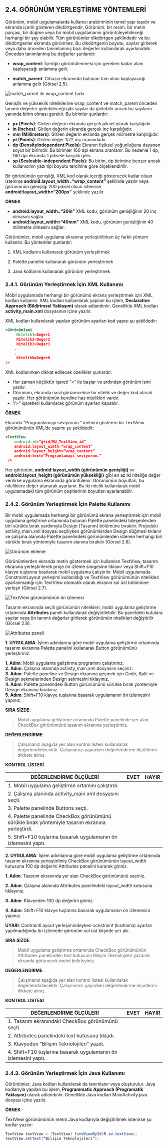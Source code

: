 ## 2.4. GÖRÜNÜM YERLEŞTİRME YÖNTEMLERİ

Görünüm, mobil uygulamalarda kullanıcı arabiriminin temel yapı taşıdır ve ekranda içerik gösteren
dikdörtgendir. Görünüm; bir resim, bir metin parçası, bir düğme veya bir mobil uygulamanın görüntüleyebileceği herhangi bir şey olabilir. Tüm görünümler dikdörtgen şeklindedir ve bu dikdörtgenler
ekranda görünmez. Bu dikdörtgenin boyutu, sayılar girilerek veya daha önceden tanımlanmış bazı
değerler kullanılarak ayarlanabilir. Önceden tanımlanmış bu değerler şunlardır:

* **wrap_content**: İçeriğin görüntülenmesi için
gereken kadar alanı kaplayacağı anlamına
gelir.

* **match_parent**: Cihazın ekranında bulunan
tüm alanı kaplayacağı anlamına gelir (Görsel
2.5).

![match_parent ile wrap_content farkı](./ekran-tasarimi/match_parent-ile-wrap_content-farki.png)

Genişlik ve yükseklik niteliklerine wrap_content ve
match_parent önceden tanımlı değerler girilebileceği gibi sayılar da girilebilir ancak bu sayıların yanında birim olması gerekir. Bu birimler şunlardır:

- **px (Pixels)**: Girilen değerin ekranda gerçek piksel olarak karşılığıdır.
- **in (Inches)**: Girilen değerin ekranda gerçek inç karşılığıdır.
- **mm (Millimeters)**: Girilen değerin ekranda gerçek milimetre karşılığıdır.
- **pt (Points)**: Girilen değer 1/72 inç oranındadır.
- **dp (Densityindependent Pixels)**: Ekranın fiziksel yoğunluğuna dayanan soyut bir birimdir.
Bu birimler 160 dpi ekrana oranlanır. Bu nedenle 1 dp, 160 dpi ekranda 1 piksele karşılık
gelir.
- **sp (Scaleable-independent Pixels)**: Bu birim, dp birimine benzer ancak kullanıcının yazı
tipi boyutu tercihine göre ölçeklendirilir.

Bir görünümün genişliği, XML kod olarak içeriği gösterecek kadar olsun istenirse **android:layout_width=“wrap_content”** şeklinde yazılır veya görünümün genişliği 200 piksel olsun istenirse **android:layout_width=“200px”** şeklinde yazılır.

**ÖRNEK**
- **android:layout_width=“20in”** XML kodu, görünüm genişliğinin 20 inç olmasını sağlar.
- **android:layout_width=“40mm”** XML kodu, görünüm genişliğinin 40 milimetre olmasını
sağlar.

Görünümler, mobil uygulama ekranına yerleştirilirken üç farklı yöntem kullanılır. Bu yöntemler
şunlardır:

1. XML kodlarını kullanarak görünüm yerleştirmek

2. Palette panelini kullanarak görünüm yerleştirmek

3. Java kodlarını kullanarak görünüm yerleştirmek

### 2.4.1. Görünüm Yerleştirmek İçin XML Kullanımı
Mobil uygulamada herhangi bir görünümü ekrana yerleştirmek için XML kodları kullanılır. XML
kodları kullanılarak yapılan bu işlem, **Declarative Approach (Bildirimsel Yaklaşım)** olarak adlandırılır. Genellikle XML kodları **activity_main.xml** dosyasının içine yazılır.

XML kodları kullanılarak yapılan görünüm ayarları kod yapısı şu şekildedir:

```XML
<Görünümİsmi
	 Nitelik1=Değer1
	 Nitelik2=Değer2
	 Nitelik3=Değer3
    .
    .
	 NitelikN=DeğerN
/>
```

XML kodlanırken dikkat edilecek özellikler şunlardır:

- Her zaman küçüktür işareti “<” ile başlar ve ardından görünüm ismi yazılır.
- Görünüm, ekranda nasıl görünecekse bir nitelik ve değer kod olarak yazılır. Her görünümün kendine has nitelikleri vardır.
- “/>” işaretleri kullanılarak görünüm ayarları kapatılır.

**ÖRNEK**

Ekranda “Programlamayı seviyorum.” metnini gösteren bir TextView görünümünün XML’de yazımı şu şekildedir:

```xml
<TextView
    android:id=”@+id/MU_TextView_id”
    android:layout_width=”wrap_content”
    android:layout_height=”wrap_content”
    android:text=”Programlamayı seviyorum.”
 />
```

Her görünüm, **android:layout_width (görünümün genişliği)** ve **android:layout_height (görünümün yüksekliği)** gibi en az iki niteliğe değer verilirse uygulama ekranında görüntülenir. Görünümün boyutları, bu niteliklere değer atanarak ayarlanır. Bu iki nitelik kullanılarak mobil uygulamadaki tüm görünüm çeşitlerinin boyutları ayarlanabilir.

### 2.4.2. Görünüm Yerleştirmek İçin Palette Kullanımı
Bir mobil uygulamada herhangi bir görünümü ekrana yerleştirmek için mobil uygulama geliştirme ortamında bulunan Palette panelindeki bileşenlerden biri sürükle bırak yardımıyla Design
(Tasarım) bölümüne bırakılır. Projedeki activity_main.xml dosyası seçiliyken görünümlerden Design düğmesi tıklanır ve çalışma alanında Palette panelindeki görünümlerden istenen herhangi
biri sürükle bırak yöntemiyle tasarım alanına bırakılır (Görsel 2.6).

![Görünüm ekleme](./ekran-tasarimi/gorunum-ekleme.png)

Görünümlerden ekranda metin göstermek için kullanılan TextView, tasarım ekranına yerleştirilerek proje ön izleme simgesine tıklanır veya Shift+F10 klavye tuşlarına basılarak mobil uygulama
çalıştırılır. Mobil uygulamada ConstraintLayout yerleşimi kullanıldığı ve TextView görünümünün
nitelikleri ayarlanmadığı için TextView otomatik olarak ekranın sol üst bölümüne yerleşir (Görsel
2.7).

![TextView görünümünün ön izlemesi](./ekran-tasarimi/textview-gorunumunun-on-izlemesi.png)

Tasarım ekranında seçili görünümün nitelikleri, mobil uygulama geliştirme ortamında **Attributes**
paneli kullanılarak değiştirilebilir. Bu paneldeki kutulara sayılar veya ön tanımlı değerler girilerek
görünümün nitelikleri değiştirilir (Görsel 2.8).

![Attributes paneli](./ekran-tasarimi/attributes-paneli.png)

**1. UYGULAMA**: İşlem adımlarına göre mobil uygulama geliştirme ortamında tasarım
ekranına Palette panelini kullanarak Button görünümünü yerleştiriniz.

**1. Adım**: Mobil uygulama geliştirme programını çalıştırınız.\
**2. Adım**: Çalışma alanında activity_main.xml dosyasını seçiniz.\
**3. Adım**: Palette paneline ve Design ekranına geçmek için Code, Split ve Design sekmelerinden
Design sekmesini tıklayınız.\
**4. Adım**: Palette panelindeki Button görünümünü sürükle bırak yöntemiyle Design ekranına bırakınız.\
**5. Adım**: Shift+F10 klavye tuşlarına basarak uygulamanın ön izlemesini yapınız.

**SIRA SİZDE**: 

>Mobil uygulama geliştirme ortamında Palette panelinde yer alan CheckBox
görünümünü tasarım ekranına yerleştiriniz. 

**DEĞERLENDİRME**: 

>Çalışmanız aşağıda yer alan kontrol listesi kullanılarak değerlendirilecektir. Çalışmanızı yaparken değerlendirme ölçütlerini dikkate alınız.

**KONTROL LİSTESİ**


|DEĞERLENDİRME ÖLÇÜLERİ|EVET|HAYIR|
|---|---|---|
|1. Mobil uygulama geliştirme ortamını çalıştırdı.|
|2. Çalışma alanında activity_main.xml dosyasını seçti.|
|3. Palette panelinde Buttons seçti.|
|4. Palette panelinde CheckBox görünümünü sürükle bırak yöntemiyle tasarım ekranına yerleştirdi.|
|5. Shift+F10 tuşlarına basarak uygulamanın ön izlemesini yaptı.|

**2. UYGULAMA**: İşlem adımlarına göre mobil uygulama geliştirme ortamında tasarım
ekranına yerleştirilmiş CheckBox görünümünün layout_width kutusuna 100 dp değerini Attributes panelini kurarak giriniz.

**1. Adım**: Tasarım ekranında yer alan CheckBox görünümünü seçiniz.

**2. Adım**: Çalışma alanında Attributes panelindeki layout_width kutusuna tıklayınız.

**3. Adım**: Klavyeden 100 dp değerini giriniz.

**4. Adım**: Shift+F10 klavye tuşlarına basarak uygulamanın ön izlemesini yapınız.

**UYARI**: ContraintLayout yerleşimindeyken constraint (kısıtlama) ayarları yapılmadığında ön izlemede görünüm sol üst köşede yer alır. 


**SIRA SİZDE**: 

>Mobil uygulama geliştirme ortamında CheckBox görünümünün Attributes
panelindeki text kutusuna Bilişim Teknolojileri yazarak ekranda görünecek
metni belirleyiniz.

**DEĞERLENDİRME**: 

>Çalışmanız aşağıda yer alan kontrol listesi kullanılarak değerlendirilecektir.
Çalışmanızı yaparken değerlendirme ölçütlerini dikkate alınız.

**KONTROL LİSTESİ**

|DEĞERLENDİRME ÖLÇÜLERİ|EVET|HAYIR|
|---|---|---|
|1. Tasarım ekranındaki CheckBox görünümünü seçti.|
|2. Attributes panelindeki text kutusuna tıkladı.|
|3. Klavyeden “Bilişim Teknolojileri” yazdı.|
|4. Shift+F10 tuşlarına basarak uygulamanın ön izlemesini yaptı.|

### 2.4.3. Görünüm Yerleştirmek İçin Java Kullanımı
Görünümler, Java kodları kullanılarak da tanımlanır veya oluşturulur. Java kodlarıyla yapılan bu işlem, **Programmatic Approach (Programatik Yaklaşım)** olarak adlandırılır. Genellikle Java kodları
MainActivity.java dosyası içine yazılır.

**ÖRNEK**

TextView görünümünün metni Java kodlarıyla değiştirilmek istenirse şu kodlar yazılır:

```java
TextView textView = (TextView) findViewById(R.id.textView);
textView.setText(“Bilişim Teknolojileri”);
```
